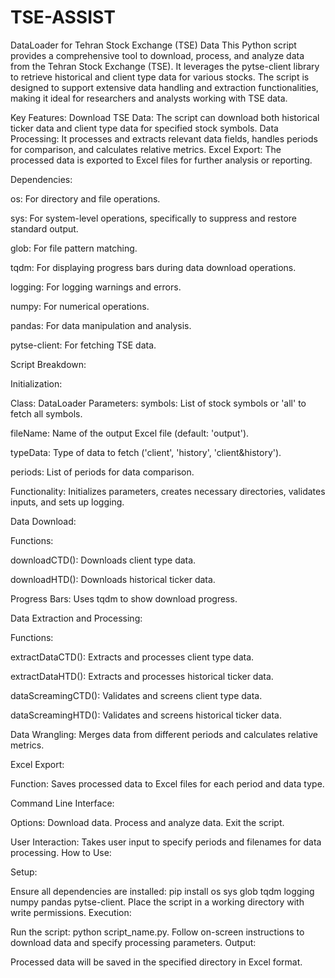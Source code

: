 # TSE-ASSIST
DataLoader for Tehran Stock Exchange (TSE) Data
This Python script provides a comprehensive tool to download, process, and analyze data from the Tehran Stock Exchange (TSE). It leverages the pytse-client library to retrieve historical and client type data for various stocks. The script is designed to support extensive data handling and extraction functionalities, making it ideal for researchers and analysts working with TSE data.

Key Features:
Download TSE Data: The script can download both historical ticker data and client type data for specified stock symbols.
Data Processing: It processes and extracts relevant data fields, handles periods for comparison, and calculates relative metrics.
Excel Export: The processed data is exported to Excel files for further analysis or reporting.

Dependencies:

os: For directory and file operations.

sys: For system-level operations, specifically to suppress and restore standard output.

glob: For file pattern matching.

tqdm: For displaying progress bars during data download operations.

logging: For logging warnings and errors.

numpy: For numerical operations.

pandas: For data manipulation and analysis.

pytse-client: For fetching TSE data.

Script Breakdown:

Initialization:

Class: DataLoader
Parameters:
symbols: List of stock symbols or 'all' to fetch all symbols.

fileName: Name of the output Excel file (default: 'output').

typeData: Type of data to fetch ('client', 'history', 'client&history').

periods: List of periods for data comparison.

Functionality: Initializes parameters, creates necessary directories, validates inputs, and sets up logging.

Data Download:

Functions:

downloadCTD(): Downloads client type data.

downloadHTD(): Downloads historical ticker data.

Progress Bars: Uses tqdm to show download progress.

Data Extraction and Processing:

Functions:

extractDataCTD(): Extracts and processes client type data.

extractDataHTD(): Extracts and processes historical ticker data.

dataScreamingCTD(): Validates and screens client type data.

dataScreamingHTD(): Validates and screens historical ticker data.

Data Wrangling: Merges data from different periods and calculates relative metrics.

Excel Export:

Function:
Saves processed data to Excel files for each period and data type.

Command Line Interface:

Options:
Download data.
Process and analyze data.
Exit the script.

User Interaction: Takes user input to specify periods and filenames for data processing.
How to Use:

Setup:

Ensure all dependencies are installed: pip install os sys glob tqdm logging numpy pandas pytse-client.
Place the script in a working directory with write permissions.
Execution:

Run the script: python script_name.py.
Follow on-screen instructions to download data and specify processing parameters.
Output:

Processed data will be saved in the specified directory in Excel format.

